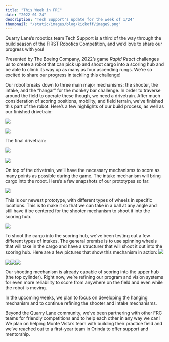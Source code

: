```yaml
---
title: "This Week in FRC"
date: "2022-01-24"
description: "Tech Support's update for the week of 1/24"
thumbnail: "/static/images/blog/kickoff/image9.png"
---
```


Quarry Lane’s robotics team Tech Support is a third of the way through the build season of the FIRST Robotics Competition, and we’d love to share our progress with you!

Presented by The Boeing Company, 2022’s game _Rapid React_ challenges us to create a robot that can pick up and shoot cargo into a scoring hub and be able to climb its way up as many as four ascending rungs. We’re so excited to share our progress in tackling this challenge!

Our robot breaks down to three main major mechanisms: the shooter, the intake, and the “hangar” for the monkey bar challenge. In order to traverse around the field to operate these though, we need a drivetrain. After much consideration of scoring positions, mobility, and field terrain, we’ve finished this part of the robot. Here’s a few highlights of our build process, as well as our finished drivetrain:

![](/static/images/blog/kickoff/image9.png)

![](/static/images/blog/kickoff/image1.png)

The final drivetrain:

​​![](/static/images/blog/kickoff/image4.png)

![](/static/images/blog/kickoff/image5.png)

On top of the drivetrain, we’ll have the necessary mechanisms to score as many points as possible during the game. The intake mechanism will bring cargo into the robot. Here’s a few snapshots of our prototypes so far:

![](/static/images/blog/kickoff/image7.png)

This is our newest prototype, with different types of wheels in specific locations. This is to make it so that we can take in a ball at any angle and still have it be centered for the shooter mechanism to shoot it into the scoring hub.

![](/static/images/blog/kickoff/image10.png)

To shoot the cargo into the scoring hub, we’ve been testing out a few different types of intakes. The general premise is to use spinning wheels that will take in the cargo and have a structurer that will shoot it out into the scoring hub. Here are a few pictures that show this mechanism in action: ![](/static/images/blog/kickoff/image6.png)

![](/static/images/blog/kickoff/image8.png)![](/static/images/blog/kickoff/image3.png)![](/static/images/blog/kickoff/image2.png)

Our shooting mechanism is already capable of scoring into the upper hub (the top cylinder). Right now, we’re refining our program and vision systems for even more reliability to score from anywhere on the field and even while the robot is moving.

In the upcoming weeks, we plan to focus on developing the hanging mechanism and to continue refining the shooter and intake mechanisms.

Beyond the Quarry Lane community, we’ve been partnering with other FRC teams for friendly competitions and to help each other in any way we can! We plan on helping Monte Vista’s team with building their practice field and we’ve reached out to a first-year team in Orinda to offer support and mentorship.
